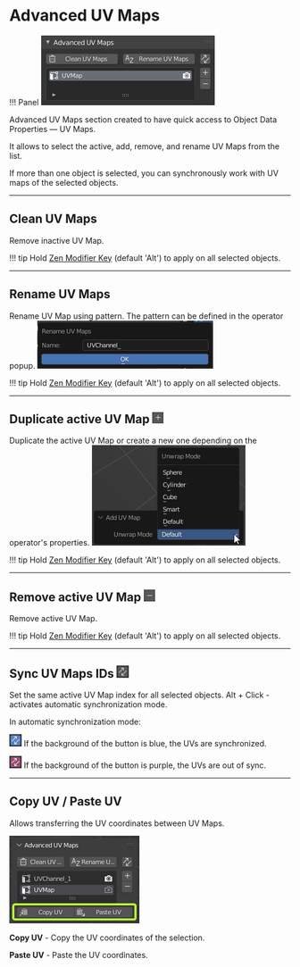 # Advanced UV Maps

!!! Panel
    ![Advanced UV Map](img/screen/adv_uv_map/adv_uv_map.png)

Advanced UV Maps section created to have quick access to Object Data Properties — UV Maps.

It allows to select the active, add, remove, and rename UV Maps from the list.

If more than one object is selected, you can synchronously work with UV maps of the selected objects.

---
## Clean UV Maps
Remove inactive UV Map.

!!! tip
    Hold [Zen Modifier Key](addon_prefs.md/#zen-modifier-key) (default 'Alt') to apply on all selected objects.

---
## Rename UV Maps
Rename UV Map using pattern. The pattern can be defined in the operator popup.
![](img/screen/adv_uv_map/rename_uv_maps_popup.png)

!!! tip
    Hold [Zen Modifier Key](addon_prefs.md/#zen-modifier-key) (default 'Alt') to apply on all selected objects.

---
## Duplicate active UV Map ![Add Button](img/icons/plus.png)
Duplicate the active UV Map or create a new one depending on the operator's properties.
![](img/screen/adv_uv_map/duplicate_active_map.png)

!!! tip
    Hold [Zen Modifier Key](addon_prefs.md/#zen-modifier-key) (default 'Alt') to apply on all selected objects.

---
## Remove active UV Map ![Remove Button](img/icons/minus.png)
Remove active UV Map.

!!! tip
    Hold [Zen Modifier Key](addon_prefs.md/#zen-modifier-key) (default 'Alt') to apply on all selected objects.

---
## Sync UV Maps IDs ![Sync Button](img/icons/adv_uv_sync.png)
Set the same active UV Map index for all selected objects.
Alt + Click - activates automatic synchronization mode.

In automatic synchronization mode:

   ![True Sync Button](img/icons/adv_uv_sync_true.png) If the background of the button is blue, the UVs are synchronized.

   ![False Sync Button](img/icons/adv_uv_sync_false.png) If the background of the button is purple, the UVs are out of sync.

---

## Copy UV / Paste UV

Allows transferring the UV coordinates between UV Maps.

![](img/screen/adv_uv_map/uv_copy_paste.png)

**Copy UV** - Copy the UV coordinates of the selection.

**Paste UV** - Paste the UV coordinates.